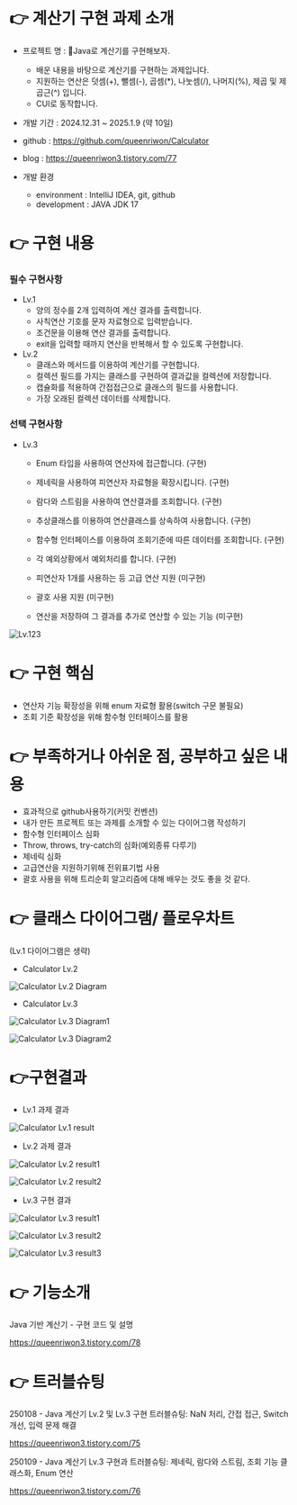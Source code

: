 # 👉 계산기 구현 과제 소개

* 프로젝트 명 : Java로 계산기를 구현해보자.
	* 배운 내용을 바탕으로 계산기를 구현하는 과제입니다.
	* 지원하는 연산은 덧셈(+), 뺄셈(-), 곱셈(*), 나눗셈(/), 나머지(%), 제곱 및 제곱근(^) 입니다.
	* CUI로 동작합니다.
* 개발 기간 : 2024.12.31 ~ 2025.1.9 (약 10일)

* github : <https://github.com/queenriwon/Calculator>
* blog : <https://queenriwon3.tistory.com/77>

* 개발 환경
	* environment : IntelliJ IDEA, git, github
	* development : JAVA JDK 17





# 👉 구현 내용

### 필수 구현사항

* Lv.1
	* 양의 정수를 2개 입력하여 계산 결과를 출력합니다.
	* 사칙연산 기호를 문자 자료형으로 입력받습니다.
	* 조건문을 이용해 연산 결과를 출력합니다.
	* exit을 입력할 때까지 연산을 반복해서 할 수 있도록 구현합니다.
* Lv.2
	* 클래스와 메서드를 이용하여 계산기를 구현합니다.
	* 컬렉션 필드를 가지는 클래스를 구현하여 결과값을 컬렉션에 저장합니다.
	* 캡슐화를 적용하여 간접접근으로 클래스의 필드를 사용합니다.
	* 가장 오래된 컬렉션 데이터를 삭제합니다.


### 선택 구현사항

* Lv.3
	* Enum 타입을 사용하여 연산자에 접근합니다. (구현)
	* 제네릭을 사용하여 피연산자 자료형을 확장시킵니다. (구현)
	* 람다와 스트림을 사용하여 연산결과를 조회합니다. (구현)

	* 추상클래스를 이용하여 연산클래스를 상속하여 사용합니다. (구현)
	* 함수형 인터페이스를 이용하여 조회기준에 따른 데이터를 조회합니다. (구현)
	* 각 예외상황에서 예외처리를 합니다. (구현)

	* 피연산자 1개를 사용하는 등 고급 연산 지원 (미구현)
	* 괄호 사용 지원 (미구현)
	* 연산을 저장하여 그 결과를 추가로 연산할 수 있는 기능 (미구현)


![Lv.123](https://img1.daumcdn.net/thumb/R1280x0/?scode=mtistory2&fname=https%3A%2F%2Fblog.kakaocdn.net%2Fdn%2FQ4Cpb%2FbtsLJnhgThR%2FD6LobGK8MlSOk3sszLj5mK%2Fimg.png)








# 👉 구현 핵심
* 연산자 기능 확장성을 위해 enum 자료형 활용(switch 구문 불필요)
* 조회 기준 확장성을 위해 함수형 인터페이스를 활용




# 👉 부족하거나 아쉬운 점, 공부하고 싶은 내용
* 효과적으로 github사용하기(커밋 컨벤션)
* 내가 만든 프로젝트 또는 과제를 소개할 수 있는 다이어그램 작성하기
* 함수형 인터페이스 심화
* Throw, throws, try-catch의 심화(예외종류 다루기)
* 제네릭 심화
* 고급연산을 지원하기위해 전위표기법 사용
* 괄호 사용을 위해 트리순회 알고리즘에 대해 배우는 것도 좋을 것 같다.








# 👉 클래스 다이어그램/ 플로우차트

(Lv.1 다이어그램은 생략)

* Calculator Lv.2 

![Calculator Lv.2 Diagram](https://img1.daumcdn.net/thumb/R1280x0/?scode=mtistory2&fname=https%3A%2F%2Fblog.kakaocdn.net%2Fdn%2FQ4Cpb%2FbtsLJnhgThR%2FD6LobGK8MlSOk3sszLj5mK%2Fimg.png)


* Calculator Lv.3

![Calculator Lv.3 Diagram1](https://img1.daumcdn.net/thumb/R1280x0/?scode=mtistory2&fname=https%3A%2F%2Fblog.kakaocdn.net%2Fdn%2Fospom%2FbtsLJDxjJ9Q%2FbKyIDFR1ZWkR2xA2AUR9N1%2Fimg.png)

![Calculator Lv.3 Diagram2](https://img1.daumcdn.net/thumb/R1280x0/?scode=mtistory2&fname=https%3A%2F%2Fblog.kakaocdn.net%2Fdn%2FDv2W0%2FbtsLHNVJSn4%2FAJYj5tdocU4NyCCscCpNh1%2Fimg.png)







# 👉구현결과

* Lv.1 과제 결과

![Calculator Lv.1 result](https://img1.daumcdn.net/thumb/R1280x0/?scode=mtistory2&fname=https%3A%2F%2Fblog.kakaocdn.net%2Fdn%2F28xn6%2FbtsLIe6RLPM%2FdbXu0Xos2156SSjKWUGuZ1%2Fimg.png)



* Lv.2 과제 결과

![Calculator Lv.2 result1](https://img1.daumcdn.net/thumb/R1280x0/?scode=mtistory2&fname=https%3A%2F%2Fblog.kakaocdn.net%2Fdn%2FdCDSUh%2FbtsLHRc1UAE%2FMRo1ZGuekDZlvD340vAJ3k%2Fimg.png)

![Calculator Lv.2 result2](https://img1.daumcdn.net/thumb/R1280x0/?scode=mtistory2&fname=https%3A%2F%2Fblog.kakaocdn.net%2Fdn%2FvxHQF%2FbtsLJEiIXCX%2FwHPAFOpsYmOM5W0fPLKPT0%2Fimg.png)






* Lv.3 구현 결과

![Calculator Lv.3 result1](https://img1.daumcdn.net/thumb/R1280x0/?scode=mtistory2&fname=https%3A%2F%2Fblog.kakaocdn.net%2Fdn%2F0pCT9%2FbtsLIO0Lp9F%2FIdAUspmzUDQ0am1hqVoaVk%2Fimg.png)

![Calculator Lv.3 result2](https://img1.daumcdn.net/thumb/R1280x0/?scode=mtistory2&fname=https%3A%2F%2Fblog.kakaocdn.net%2Fdn%2FbU4Pt9%2FbtsLIBAwQTH%2FmC0V7Y7PIT7NSxaYCg3dP1%2Fimg.png)

![Calculator Lv.3 result3](https://img1.daumcdn.net/thumb/R1280x0/?scode=mtistory2&fname=https%3A%2F%2Fblog.kakaocdn.net%2Fdn%2F327xb%2FbtsLHQkSeAR%2FhWjlfhT8Vk4xrRH53Cf6xk%2Fimg.png)






# 👉 기능소개

Java 기반 계산기 - 구현 코드 및 설명

<https://queenriwon3.tistory.com/78>





# 👉 트러블슈팅


250108 - Java 계산기 Lv.2 및 Lv.3 구현 트러블슈팅: NaN 처리, 간접 접근, Switch 개선, 입력 문제 해결

<https://queenriwon3.tistory.com/75>


250109 - Java 계산기 Lv.3 구현과 트러블슈팅: 제네릭, 람다와 스트림, 조회 기능 클래스화, Enum 연산

<https://queenriwon3.tistory.com/76>

